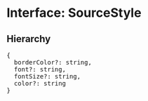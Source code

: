 # Interface: SourceStyle

## Hierarchy

<Hierarchy
  :extend="{name: 'UINodeStyle', link: './ui-node-style'}"
/>

<pre>
{
  borderColor?: string,
  font?: string,
  fontSize?: string,
  color?: string
}
</pre>

<script setup>
import Ref from '../../../../../components/api/Ref.vue';
import Hierarchy from '../../../../../components/api/hierarchy.vue';
</script>

